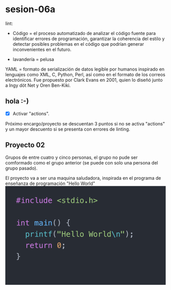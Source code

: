 # sesion-06a

lint:
 - Código = el proceso automatizado de analizar el código fuente para identificar errores de programación, garantizar la coherencia del estilo y detectar posibles problemas en el código que podrían generar inconvenientes en el futuro.

 - lavandería = pelusa 

YAML = formato de serialización de datos legible por humanos inspirado en lenguajes como XML, C, Python, Perl, así como en el formato de los correos electrónicos. Fue propuesto por Clark Evans en 2001, quien lo diseñó junto a Ingy döt Net y Oren Ben-Kiki.

## hola :-)

- [x] Activar "actions".

Próximo encargo/proyecto se descuentan 3 puntos si no se activa "actions" y un mayor descuento si se presenta con errores de linting.

## Proyecto 02 

Grupos de entre cuatro y cinco personas, el grupo no pude ser comformado como el grupo anterior (se puede con solo una persona del grupo pasado).

El proyecto va a ser una maquina saludadora, inspirada en el programa de enseñanza de programación "Hello World" 
![muestra](imagenes/001-Agile-Hello-World.png)


